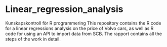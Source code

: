 # Linear_regression_analysis
Kunskapskontroll för R programmering
This repository contains the R code for a linear regressions analysis on the price of Volvo cars, as well as R code for using an API to import data from SCB. The rapport contains all the steps of the work in detail.
